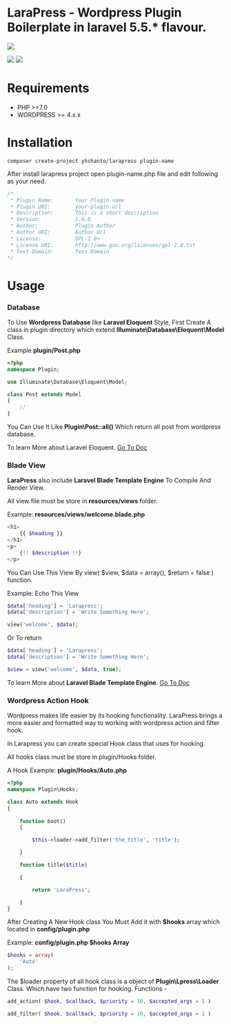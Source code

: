 # LaraPress - Wordpress Plugin Boilerplate in laravel 5.5.* flavour.

![](https://i.imgur.com/Xfxbbkc.png)

![](https://img.shields.io/badge/stable-v1.3-brightgreen.svg) ![](https://img.shields.io/badge/license-MIT-%2346897A.svg)

# Requirements

- PHP >=7.0
- WORDPRESS >= 4.x.x

# Installation

```
composer create-project yhshanto/larapress plugin-name
```

After install larapress project open plugin-name.php file and edit following as your need.

```php
/*
 * Plugin Name:       Your Plugin name
 * Plugin URI:        your-plugin-url
 * Description:       This is a short description
 * Version:           1.0.0
 * Author:            Plugin Author
 * Author URI:        Author Url
 * License:           GPL-2.0+
 * License URI:       http://www.gnu.org/licenses/gpl-2.0.txt
 * Text Domain:       Text Domain
*/
```

# Usage

### Database

To Use **Wordpress Database** like **Laravel Eloquent** Style, First Create A class in plugin directory which extend **Illuminate\Database\Eloquent\Model** Class.

Example **plugin/Post.php**

```php
<?php
namespace Plugin;

use Illuminate\Database\Eloquent\Model;

class Post extends Model
{
    //
}
```

You Can Use It Like **Plugin\Post::all()** Which return all post from wordpress database.

To learn More about Laravel Eloquent. [Go To Doc](https://laravel.com/docs/5.5/eloquent "Go To Doc")

### Blade View

**LaraPress** also include **Laravel Blade Template Engine** To Compile And Render View.

All view file must be store in **resources/views** folder.

Example: **resources/views/welcome.blade.php**

```php
<h1>
    {{ $heading }}
</h1>
<p>
    {!! $description !!}
</p>
```

You Can Use This View By view( $view, $data = array(), $return = false ) function.

Example: Echo This View
```php
$data['heading'] = 'Larapress';
$data['description'] = 'Write Something Here';

view('welcome', $data);
```
Or To return

```php
$data['heading'] = 'Larapress';
$data['description'] = 'Write Something Here';

$view = view('welcome', $data, true);
```
To learn More about **Laravel Blade Template Engine**. [Go To Doc](https://laravel.com/docs/5.5/blade "Go To Doc")

### Wordpress Action Hook

Wordpress makes life easier by its hooking functionality. LaraPress brings a more easier and formatted way to working with wordpress action and filter hook.

In Larapress you can create special Hook class that uses for hooking.

All hooks class must be store in plugin/Hooks folder.

A Hook Example: **plugin/Hooks/Auto.php**

```php
<?php
namespace Plugin\Hooks;

class Auto extends Hook
{
	
	function boot()
	{

		$this->loader->add_filter('the_title', 'title');

	}

	function title($title)

	{

		return 'LaraPress';

	}
}
```
After Creating A New Hook class You Must Add it with **$hooks** array which located in **config/plugin.php**

Example: **config/plugin.php $hooks Array**

```php
$hooks = array(
	'Auto'
);
```
The $loader property of all hook class is a object of **Plugin\Lpress\Loader** Class. Which have two function for hooking. Functions - 

```php
add_action( $hook, $callback, $priority = 10, $accepted_args = 1 )
```

```php
add_filter( $hook, $callback, $priority = 10, $accepted_args = 1 )
```